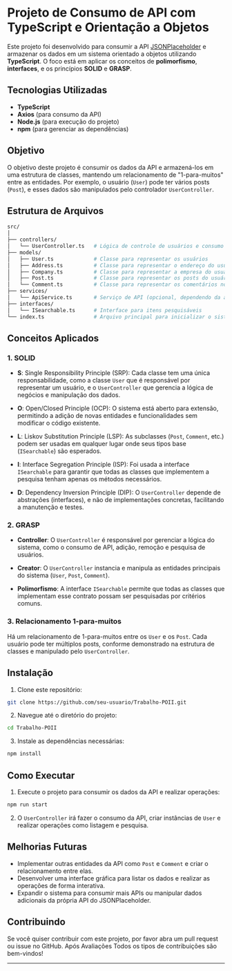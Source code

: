 
# Projeto de Consumo de API com TypeScript e Orientação a Objetos

Este projeto foi desenvolvido para consumir a API [JSONPlaceholder](https://jsonplaceholder.typicode.com/) e armazenar os dados em um sistema orientado a objetos utilizando **TypeScript**. O foco está em aplicar os conceitos de **polimorfismo**, **interfaces**, e os princípios **SOLID** e **GRASP**.

## Tecnologias Utilizadas

- **TypeScript**
- **Axios** (para consumo da API)
- **Node.js** (para execução do projeto)
- **npm** (para gerenciar as dependências)

## Objetivo

O objetivo deste projeto é consumir os dados da API e armazená-los em uma estrutura de classes, mantendo um relacionamento de "1-para-muitos" entre as entidades. Por exemplo, o usuário (`User`) pode ter vários posts (`Post`), e esses dados são manipulados pelo controlador `UserController`.

## Estrutura de Arquivos

```bash
src/
│
├── controllers/
│   └── UserController.ts   # Lógica de controle de usuários e consumo da API
├── models/
│   ├── User.ts             # Classe para representar os usuários
│   ├── Address.ts          # Classe para representar o endereço do usuário
│   ├── Company.ts          # Classe para representar a empresa do usuário
│   ├── Post.ts             # Classe para representar os posts do usuário
│   └── Comment.ts          # Classe para representar os comentários nos posts
├── services/
│   └── ApiService.ts       # Serviço de API (opcional, dependendo da abordagem)
├── interfaces/
│   └── ISearchable.ts      # Interface para itens pesquisáveis
└── index.ts                # Arquivo principal para inicializar o sistema
```

## Conceitos Aplicados

### 1. **SOLID**

- **S**: Single Responsibility Principle (SRP): Cada classe tem uma única responsabilidade, como a classe `User` que é responsável por representar um usuário, e o `UserController` que gerencia a lógica de negócios e manipulação dos dados.
  
- **O**: Open/Closed Principle (OCP): O sistema está aberto para extensão, permitindo a adição de novas entidades e funcionalidades sem modificar o código existente.

- **L**: Liskov Substitution Principle (LSP): As subclasses (`Post`, `Comment`, etc.) podem ser usadas em qualquer lugar onde seus tipos base (`ISearchable`) são esperados.

- **I**: Interface Segregation Principle (ISP): Foi usada a interface `ISearchable` para garantir que todas as classes que implementem a pesquisa tenham apenas os métodos necessários.

- **D**: Dependency Inversion Principle (DIP): O `UserController` depende de abstrações (interfaces), e não de implementações concretas, facilitando a manutenção e testes.

### 2. **GRASP**

- **Controller**: O `UserController` é responsável por gerenciar a lógica do sistema, como o consumo de API, adição, remoção e pesquisa de usuários.

- **Creator**: O `UserController` instancia e manipula as entidades principais do sistema (`User`, `Post`, `Comment`).

- **Polimorfismo**: A interface `ISearchable` permite que todas as classes que implementam esse contrato possam ser pesquisadas por critérios comuns.

### 3. **Relacionamento 1-para-muitos**

Há um relacionamento de 1-para-muitos entre os `User` e os `Post`. Cada usuário pode ter múltiplos posts, conforme demonstrado na estrutura de classes e manipulado pelo `UserController`.

## Instalação

1. Clone este repositório:

```bash
git clone https://github.com/seu-usuario/Trabalho-POII.git
```

2. Navegue até o diretório do projeto:

```bash
cd Trabalho-POII
```

3. Instale as dependências necessárias:

```bash
npm install
```

## Como Executar

1. Execute o projeto para consumir os dados da API e realizar operações:

```bash
npm run start
```

2. O `UserController` irá fazer o consumo da API, criar instâncias de `User` e realizar operações como listagem e pesquisa.


## Melhorias Futuras

- Implementar outras entidades da API como `Post` e `Comment` e criar o relacionamento entre elas.
- Desenvolver uma interface gráfica para listar os dados e realizar as operações de forma interativa.
- Expandir o sistema para consumir mais APIs ou manipular dados adicionais da própria API do JSONPlaceholder.

## Contribuindo

Se você quiser contribuir com este projeto, por favor abra um pull request ou issue no GitHub. Após Avaliações Todos os tipos de contribuições são bem-vindos!

---

